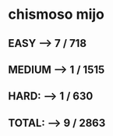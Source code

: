 # chismoso mijo

## EASY    --> 7 / 718
## MEDIUM  --> 1 / 1515
## HARD:   --> 1 / 630
## TOTAL:  --> 9 / 2863
